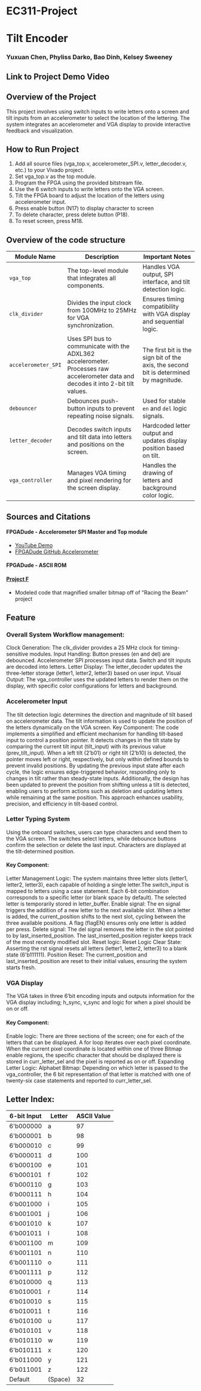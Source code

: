 # EC311-Project 
# Tilt Encoder
### Yuxuan Chen, Phyliss Darko, Bao Dinh, Kelsey Sweeney

## Link to Project Demo Video



## Overview of the Project
This project involves using switch inputs to write letters onto a screen and tilt inputs from an accelerometer to select the location of the lettering. The system integrates an accelerometer and VGA display to provide interactive feedback and visualization.


## How to Run Project
1. Add all source files (vga_top.v, accelerometer_SPI.v, letter_decoder.v, etc.) to your Vivado project.
2. Set vga_top.v as the top module.
3. Program the FPGA using the provided bitstream file.
4. Use the 6 switch inputs to write letters onto the VGA screen.
5. Tilt the FPGA board to adjust the location of the letters using accelerometer input.
6. Press enable button (N17) to display character to screen
7. To delete character, press delete button (P18).
8. To reset screen, press M18.


## Overview of the code structure
| Module Name        | Description                                                                 | Important Notes                                                        |
| ------------------ | --------------------------------------------------------------------------- | ---------------------------------------------------------------------- |
| `vga_top`          | The top-level module that integrates all components.                        | Handles VGA output, SPI interface, and tilt detection logic.          |
| `clk_divider`      | Divides the input clock from 100MHz to 25MHz for VGA synchronization.       | Ensures timing compatibility with VGA display and sequential logic.   |
| `accelerometer_SPI`| Uses SPI bus to communicate with the ADXL362 accelerometer. Processes raw accelerometer data and decodes it into 2-bit tilt values. | The first bit is the sign bit of the axis, the second bit is determined by magnitude. |
| `debouncer`        | Debounces push-button inputs to prevent repeating noise signals.            | Used for stable `en` and `del` logic signals.                          |
| `letter_decoder`   | Decodes switch inputs and tilt data into letters and positions on the screen. | Hardcoded letter output and updates display position based on tilt.   |
| `vga_controller`   | Manages VGA timing and pixel rendering for the screen display.              | Handles the drawing of letters and background color logic.            |


## Sources and Citations
#### FPGADude - Accelerometer SPI Master and Top module
* [YouTube Demo](https://www.youtube.com/watch?v=7b3YwQWwvXM)
* [FPGADude GitHub Accelerometer](https://github.com/FPGADude/Digital-Design/tree/main/FPGA%20Projects/Nexys%20A7%203-Axis%20Accelerometer%20SPI)

#### FPGADude - ASCII ROM

#### [Project F](https://projectf.io/posts/racing-the-beam/)
* Modeled code that magnified smaller bitmap off of "Racing the Beam" project





## Feature 
### Overall System Workflow management: 
Clock Generation: The clk_divider provides a 25 MHz clock for timing-sensitive modules. 
Input Handling: Button presses (en and del) are debounced. Accelerometer SPI processes input data. Switch and tilt inputs are decoded into letters.
Letter Display: The letter_decoder updates the three-letter storage (letter1, letter2, letter3) based on user input. 
Visual Output: The vga_controller uses the updated letters to render them on the display, with specific color configurations for letters and background.

### Accelerometer Input 
The tilt detection logic determines the direction and magnitude of tilt based on accelerometer data. The tilt information is used to update the position of the letters dynamically on the VGA screen.
Key Component: The code implements a simplified and efficient mechanism for handling tilt-based input to control a position pointer. It detects changes in the tilt state by comparing the current tilt input (tilt_input) with its previous value (prev_tilt_input). When a left tilt (2’b01) or right tilt (2’b10) is detected, the pointer moves left or right, respectively, but only within defined bounds to prevent invalid positions. By updating the previous input state after each cycle, the logic ensures edge-triggered behavior, responding only to changes in tilt rather than steady-state inputs. Additionally, the design has been updated to prevent the position from shifting unless a tilt is detected, enabling users to perform actions such as deletion and updating letters while remaining at the same position. This approach enhances usability, precision, and efficiency in tilt-based control. 






### Letter Typing System 
Using the onboard switches, users can type characters and send them to the VGA screen. The switches select letters, while debounce buttons confirm the selection or delete the last input. Characters are displayed at the tilt-determined position.
#### Key Component: 
Letter Management Logic: The system maintains three letter slots (letter1, letter2, letter3), each capable of holding a single letter.The switch_input is mapped to letters using a case statement. Each 6-bit combination corresponds to a specific letter (or blank space by default). The selected letter is temporarily stored in letter_buffer.
Enable signal:  The en signal triggers the addition of a new letter to the next available slot. When a letter is added, the current_position shifts to the next slot, cycling between the three available positions. A flag (flagEN) ensures only one letter is added per press. 
Delete signal: The del signal removes the letter in the slot pointed to by last_inserted_position. The last_inserted_position register keeps track of the most recently modified slot.
Reset logic: Reset Logic Clear State: Asserting the rst signal resets all letters (letter1, letter2, letter3) to a blank state (6'b111111). Position Reset: The current_position and last_inserted_position are reset to their initial values, ensuring the system starts fresh.

### VGA Display 
The VGA takes in three 6’bit encoding inputs and outputs information for the VGA display including; h_sync, v_sync and logic for when a pixel should be on or off.

#### Key Component:
Enable logic: There are three sections of the screen; one for each of the letters that can be displayed. A for loop iterates over each pixel coordinate. When the current pixel coordinate is located within one of three Bitmap enable regions, the specific character that should be displayed there is stored in curr_letter_sel and the pixel is reported as on or off. 
Expanding Letter Logic:
Alphabet Bitmap: Depending on which letter is passed to the vga_controller, the 6 bit representation of that letter is matched with one of twenty-six case statements and reported to curr_letter_sel. 

## Letter Index:
| 6-bit Input | Letter | ASCII Value |
| ----------- | ------ | ----------- |
| 6'b000000   | a      | 97          |
| 6'b000001   | b      | 98          |
| 6'b000010   | c      | 99          |
| 6'b000011   | d      | 100         |
| 6'b000100   | e      | 101         |
| 6'b000101   | f      | 102         |
| 6'b000110   | g      | 103         |
| 6'b000111   | h      | 104         |
| 6'b001000   | i      | 105         |
| 6'b001001   | j      | 106         |
| 6'b001010   | k      | 107         |
| 6'b001011   | l      | 108         |
| 6'b001100   | m      | 109         |
| 6'b001101   | n      | 110         |
| 6'b001110   | o      | 111         |
| 6'b001111   | p      | 112         |
| 6'b010000   | q      | 113         |
| 6'b010001   | r      | 114         |
| 6'b010010   | s      | 115         |
| 6'b010011   | t      | 116         |
| 6'b010100   | u      | 117         |
| 6'b010101   | v      | 118         |
| 6'b010110   | w      | 119         |
| 6'b010111   | x      | 120         |
| 6'b011000   | y      | 121         |
| 6'b011001   | z      | 122         |
| Default     |  (Space)| 32          |



